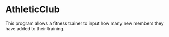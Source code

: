 # AthleticClub
This program allows a fitness trainer to input how many new members they have added to their training. 
